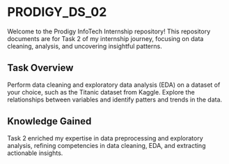 # PRODIGY_DS_02
Welcome to the Prodigy InfoTech Internship repository! This repository documents are for Task 2 of my internship journey, focusing on data cleaning, analysis, and uncovering insightful patterns.

## Task Overview

Perform data cleaning and exploratory data analysis (EDA) on a dataset of your choice, such as the Titanic dataset from Kaggle. Explore the relationships between variables and identify patters and trends in the data.

## Knowledge Gained

Task 2 enriched my expertise in data preprocessing and exploratory analysis, refining competencies in data cleaning, EDA, and extracting actionable insights.
